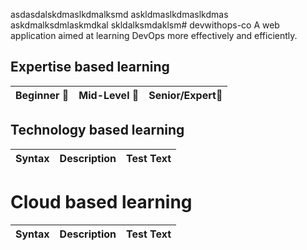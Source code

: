 asdasdalskdmaslkdmalksmd
askldmaslkdmaslkdmas
askdmalksdmlaskmdkal
skldalksmdaklsm# devwithops-co
A web application aimed at learning DevOps more effectively and efficiently.

## Expertise based learning

| Beginner 🔰 | Mid-Level 🔰|Senior/Expert🔰|
| :----:      |    :----:   |    :----:     |

## Technology based learning

| Syntax      | Description | Test Text     |
| :---        |    :----:   |          ---: |

# Cloud based learning

| Syntax      | Description | Test Text     |
| :---        |    :----:   |          ---: |
